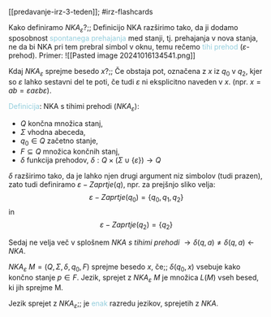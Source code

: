 [[predavanje-irz-3-teden]]; #irz-flashcards 

Kako definiramo $NKA_\varepsilon$?;; Definicijo NKA razširimo tako, da ji dodamo sposobnost <font color="#92cddc">spontanega prehajanja</font> med stanji, tj. prehajanja v nova stanja, ne da bi NKA pri tem prebral simbol v oknu, temu rečemo <font color="#92cddc">tihi prehod</font> ($\varepsilon$-prehod). Primer: ![[Pasted image 20241016134541.png]]
<!--SR:!2024-10-22,3,250-->
Kdaj $NKA_\varepsilon$ sprejme besedo $x$?;; Če obstaja pot, označena z $x$ iz $q_0$ v $q_2$, kjer so $\varepsilon$ lahko sestavni del te poti, če tudi $\varepsilon$ ni eksplicitno naveden v $x$. (npr. $x = ab = \varepsilon a \varepsilon b \varepsilon$).
<!--SR:!2024-10-22,3,250-->

<font color="#92cddc">Definicija</font>: NKA s tihimi prehodi ($NKA_\varepsilon$):
- $Q$ končna množica stanj,
- $\Sigma$ vhodna abeceda,
- $q_0 \in Q$ začetno stanje,
- $F \subseteq Q$ množica končnih stanj,
- $\delta$ funkcija prehodov, $\delta : Q \times (\Sigma \cup \{\varepsilon\}) \rightarrow Q$

$\delta$ razširimo tako, da je lahko njen drugi argument niz simbolov (tudi prazen), zato tudi definiramo $\varepsilon - Zaprtje(q)$, npr. za prejšnjo sliko velja: $$\varepsilon - Zaprtje(q_0) = \{q_0, q_1, q_2\}$$ in $$\varepsilon - Zaprtje(q_2) = \{q_2\}$$

Sedaj ne velja več v splošnem $NKA \ s \ tihimi\ prehodi \ \rightarrow \delta(q,a) \neq \delta(q,a) \leftarrow NKA$.

$NKA_\varepsilon \ M = (Q, \Sigma, \delta, q_0, F)$ sprejme besedo $x$, če;; $\delta(q_0, x)$ vsebuje kako končno stanje $p \in F$. Jezik, sprejet z $NKA_\varepsilon \ M$ je množica $L(M)$ vseh besed, ki jih sprejme M.
<!--SR:!2024-10-22,3,250-->

Jezik sprejet z $NKA_\varepsilon$;; je <font color="#92cddc">enak</font> razredu jezikov, sprejetih z $NKA$.
<!--SR:!2024-10-24,3,250-->
 